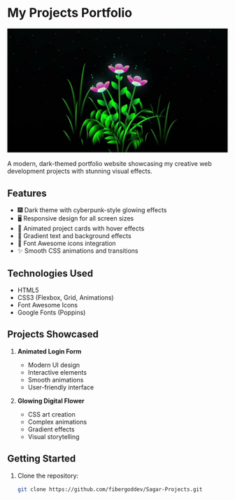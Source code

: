 # My Projects Portfolio

![Project Showcase](screenshot.jpg)

A modern, dark-themed portfolio website showcasing my creative web development projects with stunning visual effects.

## Features

- 🎆 Dark theme with cyberpunk-style glowing effects
- 🖥️ Responsive design for all screen sizes
- 🚀 Animated project cards with hover effects
- 🌈 Gradient text and background effects
- 📱 Font Awesome icons integration
- ✨ Smooth CSS animations and transitions

## Technologies Used

- HTML5
- CSS3 (Flexbox, Grid, Animations)
- Font Awesome Icons
- Google Fonts (Poppins)

## Projects Showcased

1. **Animated Login Form**
   - Modern UI design
   - Interactive elements
   - Smooth animations
   - User-friendly interface

2. **Glowing Digital Flower**
   - CSS art creation
   - Complex animations
   - Gradient effects
   - Visual storytelling

## Getting Started

1. Clone the repository:
   ```bash
   git clone https://github.com/fibergoddev/Sagar-Projects.git

